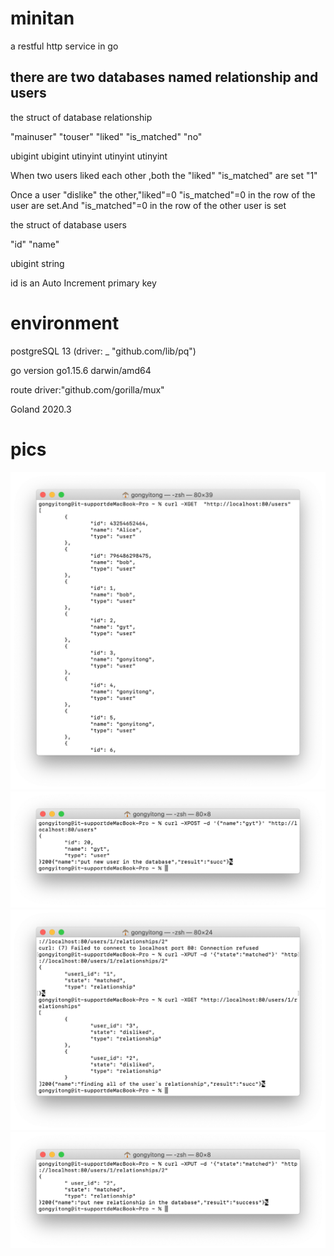 # minitan
a restful http service in go

## there are two databases named relationship and users

the struct of database relationship

"mainuser"	"touser"	"liked"	"is_matched"	"no"

 ubigint     ubigint  utinyint  utinyint   utinyint
 
When two users liked each other ,both the "liked"	"is_matched" are set "1"

Once a user "dislike" the other,"liked"=0	"is_matched"=0 in the row of the user are set.And "is_matched"=0 in the row of the other user is set


the struct of database users

"id"	  "name"

ubigint string

id is an  Auto Increment primary key

#  environment
postgreSQL 13 (driver:	_ "github.com/lib/pq")

go version go1.15.6 darwin/amd64

route driver:"github.com/gorilla/mux"

Goland 2020.3

# pics
![list all users](https://github.com/YiTongG/minitan/blob/main/1.png)
![create users](https://github.com/YiTongG/minitan/blob/main/2.png)
![list all users relationship](https://github.com/YiTongG/minitan/blob/main/3.png)
![update users relationship](https://github.com/YiTongG/minitan/blob/main/4.png)


